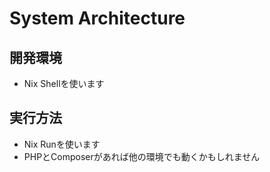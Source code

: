 # System Architecture

## 開発環境

- Nix Shellを使います

## 実行方法

- Nix Runを使います
- PHPとComposerがあれば他の環境でも動くかもしれません

